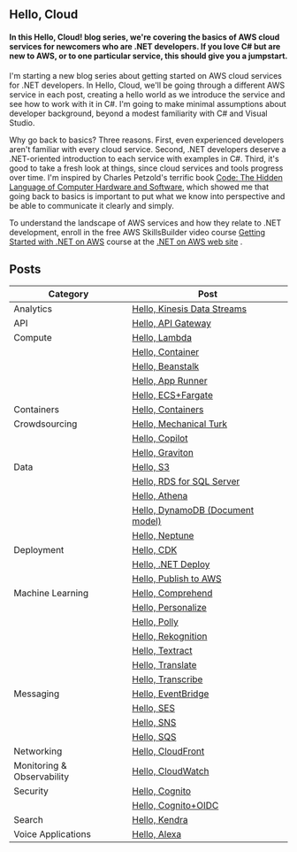 ## Hello, Cloud

#### In this Hello, Cloud! blog series, we're covering the basics of AWS cloud services for newcomers who are .NET developers. If you love C# but are new to AWS, or to one particular service, this should give you a jumpstart. 

I'm starting a new blog series about getting started on AWS cloud services for .NET developers. In Hello, Cloud, we'll be going through a different AWS service in each post, creating a hello world as we introduce the service and see how to work with it in C#. I'm going to make minimal assumptions about developer background, beyond a modest familiarity with C# and Visual Studio.

Why go back to basics? Three reasons. First, even experienced developers aren't familiar with every cloud service. Second, .NET developers deserve a .NET-oriented introduction to each service with examples in C#. Third, it's good to take a fresh look at things, since cloud services and tools progress over time. I'm inspired by Charles Petzold's terrific book 
 [Code: The Hidden Language of Computer Hardware and Software](https://www.amazon.com/Code-Language-Computer-Developer-Practices-ebook-dp-B00JDMPOK2/dp/B00JDMPOK2/ref=mt_other?_encoding=UTF8&me=&qid=), which showed me that going back to basics is important to put what we know into perspective and be able to communicate it clearly and simply.

To understand the landscape of AWS services and how they relate to .NET development, enroll in the free AWS SkillsBuilder video course  [Getting Started with .NET on AWS](https://aws.amazon.com/developer/language/net/getting-started/?developer-center-content-cards.sort-by=item.additionalFields.sortDate&developer-center-content-cards.sort-order=desc&awsf.tech-category=*all)  course at the  [.NET on AWS web site](https://aws.amazon.com/developer/language/net/) .


## Posts

| Category | Post |
| --------- | ----------------------------------------------------------------------------- |
| Analytics | [Hello, Kinesis Data Streams](https://davidpallmann.hashnode.dev/hello-kinesis-data-streams) |
| API | [Hello, API Gateway](https://davidpallmann.hashnode.dev/hello-api-gateway) |
| Compute | [Hello, Lambda](https://davidpallmann.hashnode.dev/hello-lambda) |
| | [Hello, Container](https://davidpallmann.hashnode.dev/hello-containers)  |
| | [Hello, Beanstalk](https://davidpallmann.hashnode.dev/hello-beanstalk) |
| | [Hello, App Runner](https://davidpallmann.hashnode.dev/hello-app-runner) |
| | [Hello, ECS+Fargate](https://davidpallmann.hashnode.dev/hello-ecs-and-fargate) |
| Containers |  [Hello, Containers](https://davidpallmann.hashnode.dev/hello-containers) |
| Crowdsourcing | [Hello, Mechanical Turk](https://davidpallmann.hashnode.dev/hello-mechanical-turk) |
| | [Hello, Copilot](https://davidpallmann.hashnode.dev/hello-copilot) |
| | [Hello, Graviton](https://davidpallmann.hashnode.dev/hello-graviton) |
| Data | [Hello, S3](https://davidpallmann.hashnode.dev/hello-s3) |
| | [Hello, RDS for SQL Server](https://davidpallmann.hashnode.dev/hello-rds-for-sql-server) |
| | [Hello, Athena](https://davidpallmann.hashnode.dev/hello-athena) |
| | [Hello, DynamoDB (Document model)](https://davidpallmann.hashnode.dev/hello-dynamodb-document-model) |
| | [Hello, Neptune](https://davidpallmann.hashnode.dev/hello-neptune) |
| Deployment | [Hello, CDK](https://davidpallmann.hashnode.dev/hello-cdk) |
| | [Hello, .NET Deploy](https://davidpallmann.hashnode.dev/hello-net-deploy) |
| | [Hello, Publish to AWS](https://davidpallmann.hashnode.dev/hello-publish-to-aws) |
| Machine Learning  | [Hello, Comprehend](https://davidpallmann.hashnode.dev/hello-comprehend) |
| | [Hello, Personalize](https://davidpallmann.hashnode.dev/hello-personalize) |
| | [Hello, Polly](https://davidpallmann.hashnode.dev/hello-polly)
| | [Hello, Rekognition](https://davidpallmann.hashnode.dev/hello-rekognition) |
| | [Hello, Textract](https://davidpallmann.hashnode.dev/hello-textract) |
| | [Hello, Translate](https://davidpallmann.hashnode.dev/hello-translate) |
| | [Hello, Transcribe](https://davidpallmann.hashnode.dev/hello-transcribe) |
| Messaging | [Hello, EventBridge](https://davidpallmann.hashnode.dev/hello-eventbridge) |
| | [Hello, SES](https://davidpallmann.hashnode.dev/hello-ses) |
| | [Hello, SNS](https://davidpallmann.hashnode.dev/hello-sns) |
| | [Hello, SQS](https://davidpallmann.hashnode.dev/hello-sqs) |
| Networking | [Hello, CloudFront](https://davidpallmann.hashnode.dev/hello-cloudfront) |
| Monitoring & Observability | [Hello, CloudWatch](https://davidpallmann.hashnode.dev/hello-cloudwatch) |
| Security | [Hello, Cognito](https://davidpallmann.hashnode.dev/hello-cognito) |
| |  [Hello, Cognito+OIDC](https://davidpallmann.hashnode.dev/hello-cognito-oidc) |
| Search | [Hello, Kendra](https://davidpallmann.hashnode.dev/hello-kendra) |
| Voice Applications | [Hello, Alexa](https://davidpallmann.hashnode.dev/hello-alexa) |
